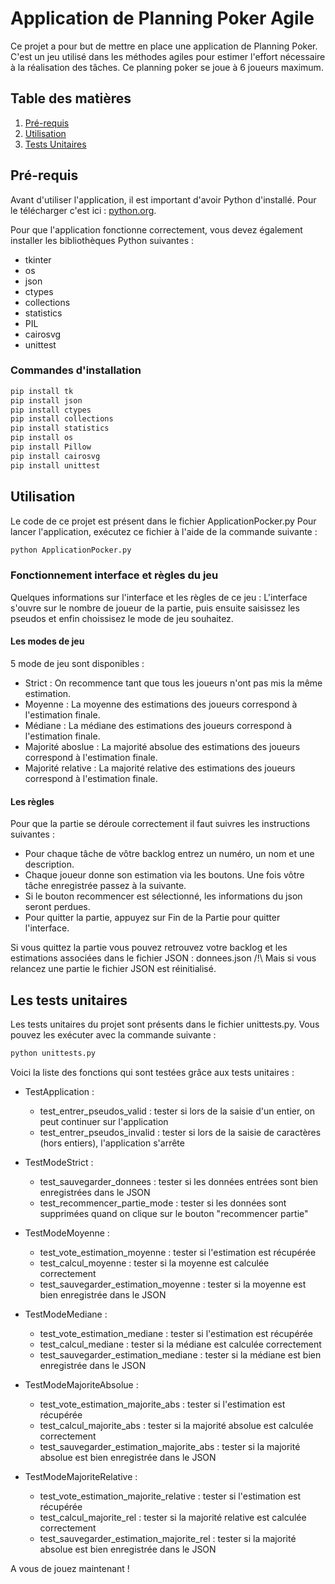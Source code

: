 # Application de Planning Poker Agile

Ce projet a pour but de mettre en place une application de Planning Poker. C'est un jeu utilisé dans les méthodes agiles pour estimer l'effort nécessaire à la réalisation des tâches. Ce planning poker se joue à 6 joueurs maximum.

## Table des matières

1. [Pré-requis](#pré-requis)
2. [Utilisation](#utilisation)
3. [Tests Unitaires](#tests-unitaires)

## Pré-requis

Avant d'utiliser l'application, il est important d'avoir Python d'installé. Pour le télécharger c'est ici : [python.org](https://www.python.org/downloads/).

Pour que l'application fonctionne correctement, vous devez également installer les bibliothèques Python suivantes :
- tkinter
- os
- json
- ctypes
- collections
- statistics
- PIL
- cairosvg
- unittest

### Commandes d'installation

```bash
pip install tk
pip install json
pip install ctypes
pip install collections
pip install statistics
pip install os
pip install Pillow 
pip install cairosvg
pip install unittest
```
## Utilisation

Le code de ce projet est présent dans le fichier ApplicationPocker.py
Pour lancer l'application, exécutez ce fichier à l'aide de la commande suivante :

```bash
python ApplicationPocker.py
```

### Fonctionnement interface et règles du jeu

Quelques informations sur l'interface et les règles de ce jeu : 
 L'interface s'ouvre sur le nombre de joueur de la partie, puis ensuite saisissez les pseudos et enfin choissisez le mode de jeu souhaitez.

#### Les modes de jeu 

 5 mode de jeu sont disponibles : 
 - Strict : On recommence tant que tous les joueurs n'ont pas mis la même estimation.
 - Moyenne : La moyenne des estimations des joueurs correspond à l'estimation finale.
 - Médiane : La médiane des estimations des joueurs correspond à l'estimation finale.
 - Majorité aboslue : La majorité absolue des estimations des joueurs correspond à l'estimation finale.
 - Majorité relative : La majorité relative des estimations des joueurs correspond à l'estimation finale.

#### Les règles 

 Pour que la partie se déroule correctement il faut suivres les instructions suivantes : 
 - Pour chaque tâche de vôtre backlog entrez un numéro, un nom et une description.  
 - Chaque joueur donne son estimation via les boutons. Une fois vôtre tâche enregistrée passez à la suivante. 
 - Si le bouton recommencer est sélectionné, les informations du json seront perdues.
 - Pour quitter la partie, appuyez sur Fin de la Partie pour quitter l'interface.

Si vous quittez la partie vous pouvez retrouvez votre backlog et les estimations associées dans le fichier JSON : donnees.json
/!\ Mais si vous relancez une partie le fichier JSON est réinitialisé. 

## Les tests unitaires

Les tests unitaires du projet sont présents dans le fichier unittests.py. Vous pouvez les exécuter avec la commande suivante : 

```bash
python unittests.py
```

Voici la liste des fonctions qui sont testées grâce aux tests unitaires : 
- TestApplication :
    - test_entrer_pseudos_valid : tester si lors de la saisie d'un entier, on peut continuer sur l'application
    - test_entrer_pseudos_invalid : tester si lors de la saisie de caractères (hors entiers), l'application s'arrête
    
- TestModeStrict : 
    - test_sauvegarder_donnees : tester si les données entrées sont bien enregistrées dans le JSON
    - test_recommencer_partie_mode : tester si les données sont supprimées quand on clique sur le bouton "recommencer partie"

- TestModeMoyenne :
    - test_vote_estimation_moyenne : tester si l'estimation est récupérée
    - test_calcul_moyenne : tester si la moyenne est calculée correctement
    - test_sauvegarder_estimation_moyenne :  tester si la moyenne est bien enregistrée dans le JSON

- TestModeMediane :
    - test_vote_estimation_mediane : tester si l'estimation est récupérée
    - test_calcul_mediane : tester si la médiane est calculée correctement
    - test_sauvegarder_estimation_mediane : tester si la médiane est bien enregistrée dans le JSON

- TestModeMajoriteAbsolue :
    - test_vote_estimation_majorite_abs : tester si l'estimation est récupérée
    - test_calcul_majorite_abs : tester si la majorité absolue est calculée correctement
    - test_sauvegarder_estimation_majorite_abs : tester si la majorité absolue est bien enregistrée dans le JSON

- TestModeMajoriteRelative :
    - test_vote_estimation_majorite_relative : tester si l'estimation est récupérée
    - test_calcul_majorite_rel : tester si la majorité relative est calculée correctement
    - test_sauvegarder_estimation_majorite_rel : tester si la majorité absolue est bien enregistrée dans le JSON



A vous de jouez maintenant !









